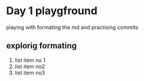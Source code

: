 # Day 1 playgfround

playing with formating the md and practising commits

## explorig formating
1. list item no 1
2. list item no2
3. list item no3
